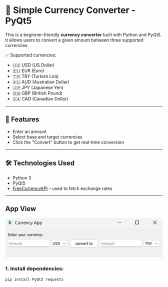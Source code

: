 # 💱 Simple Currency Converter - PyQt5

This is a beginner-friendly **currency converter** built with Python and PyQt5.  
It allows users to convert a given amount between three supported currencies.

✅ Supported currencies:

- 🇺🇸 USD (US Dollar)
- 🇪🇺 EUR (Euro)
- 🇹🇷 TRY (Turkish Lira)
- 🇦🇺 AUD (Australian Dollar)
- 🇯🇵 JPY (Japanese Yen)
- 🇬🇧 GBP (British Pound)
- 🇨🇦 CAD (Canadian Dollar)

---

## 📸 Features

- Enter an amount
- Select base and target currencies
- Click the "Convert" button to get real-time conversion

---

## 🛠 Technologies Used

- Python 3
- PyQt5
- [FreeCurrencyAPI](https://freecurrencyapi.com/) – used to fetch exchange rates

---

## App View

![Currency App](currency_view.png)

### 1. Install dependencies:

```bash
pip install PyQt5 requests

